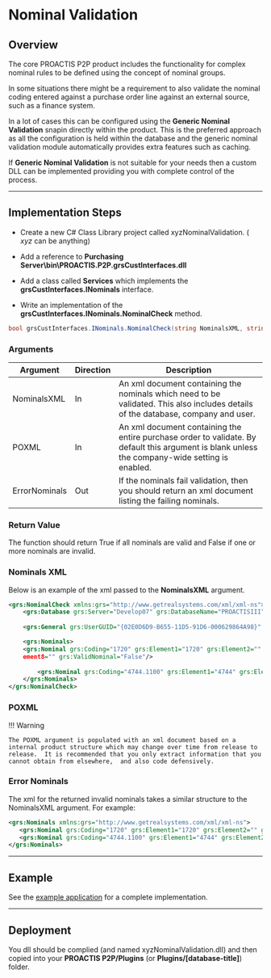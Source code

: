 # Nominal Validation

## Overview
The core PROACTIS P2P product includes the functionality for complex nominal rules to be defined using the concept of nominal groups.

In some situations there might be a requirement to also validate the nominal coding entered against a purchase order line against an external source,  such as a finance system.

In a lot of cases this can be configured using the __Generic Nominal Validation__ snapin directly within the product.  This is the preferred approach as all the configuration is held within the database and the generic nominal validation module automatically provides extra features such as caching.

If __Generic Nominal Validation__ is not suitable for your needs then a custom DLL can be implemented providing you with complete control of the process.

---

## Implementation Steps

+ Create a new C# Class Library project called xyzNominalValidation. ( _xyz_ can be anything)

+ Add a reference to __Purchasing Server\bin\PROACTIS.P2P.grsCustInterfaces.dll__

+ Add a class called __Services__ which implements the __grsCustInterfaces.INominals__ interface.

+ Write an implementation of the __grsCustInterfaces.INominals.NominalCheck__ method.

```C#
bool grsCustInterfaces.INominals.NominalCheck(string NominalsXML, string POXML, ref string ErrorNominals)
```

### Arguments

| Argument      | Direction | Description
| ------------- | --------- | ------------ |
| NominalsXML   | In        | An xml document containing the nominals which need to be validated.  This also includes details of the database,  company and user. |
| POXML         | In        | An xml document containing the entire purchase order to validate.  By default this argument is blank unless the company-wide setting is enabled. |
| ErrorNominals | Out       | If the nominals fail validation,  then you should return an xml document listing the failing nominals. |

### Return Value
The function should return True if all nominals are valid and False if one or more nominals are invalid.

### Nominals XML
Below is an example of the xml passed to the __NominalsXML__ argument.
```xml
<grs:NominalCheck xmlns:grs="http://www.getrealsystems.com/xml/xml-ns">
    <grs:Database grs:Server="Develop07" grs:DatabaseName="PROACTISIII"/>
    
    <grs:General grs:UserGUID="{02E0D6D9-B655-11D5-91D6-000629864A98}" grs:CompanyGUID="{A2FEEDC5-978F-11D5-8C5E-0001021ABF9B}"/>

    <grs:Nominals>
    <grs:Nominal grs:Coding="1720" grs:Element1="1720" grs:Element2="" grs:Element3="" grs:Element4="" grs:Element5="" grs:Element6="" grs:Element7="" grs:El
    ement8="" grs:ValidNominal="False"/>
   
        <grs:Nominal grs:Coding="4744.1100" grs:Element1="4744" grs:Element2="1100" grs:Element3="" grs:Element4="" grs:Element5="" grs:Element6="" grs:Element7="" grs:Element8="" grs:ValidNominal="False"/>
    </grs:Nominals>
</grs:NominalCheck>
```

### POXML

!!! Warning

    The POXML argument is populated with an xml document based on a internal product structure which may change over time from release to release.  It is recommended that you only extract information that you cannot obtain from elsewhere,  and also code defensively. 

### Error Nominals
The xml for the returned invalid nominals takes a similar structure to the NominalsXML argument.  For example:

```xml
<grs:Nominals xmlns:grs="http://www.getrealsystems.com/xml/xml-ns">
   <grs:Nominal grs:Coding="1720" grs:Element1="1720" grs:Element2="" grs:Element3="" grs:Element4="" grs:Element5="" grs:Element6="" grs:Element7="" grs:Element8="" grs:ValidNominal="False"/>
   <grs:Nominal grs:Coding="4744.1100" grs:Element1="4744" grs:Element2="1100" grs:Element3="" grs:Element4="" grs:Element5="" grs:Element6="" grs:Element7="" grs:Element8="" grs:ValidNominal="False"/>
</grs:Nominals>
```
---
## Example

See the [example application](https://github.com/proactis-documentation/ExampleApplications/tree/master/P2P/Nominal%20Validation) for a complete implementation.

---

## Deployment

You dll should be complied (and named xyzNominalValidation.dll) and then copied into your __PROACTIS P2P/Plugins__  (or __Plugins/[database-title]__) folder.



